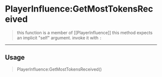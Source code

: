 # PlayerInfluence:GetMostTokensReceived
> this function is a member of [[PlayerInfluence]]
> this method expects an implicit "self" argument. invoke it with `:`
-----
## Usage
> PlayerInfluence:GetMostTokensReceived()
